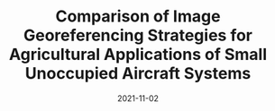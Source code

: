 ---
title: "Comparison of Image Georeferencing Strategies for Agricultural Applications of Small Unoccupied Aircraft Systems"
collection: publications
date: 2021-11-02
permalink: /publication/2021-Georeference-Comparison
venue: 'The Plant Phenome Journal <b>[Impact Factor 4.8]</b>'
# paperurl: 'https://emmanuelgonz.github.io/files/2021-Georeference-Comparison.pdf'
link: 'https://doi.org/10.1002/ppj2.20026'
citation: 'Pugh, N.A., Thorp, K.R., <b>Gonzalez, E.M.</b>, Elshikha, D.E.M., and Pauli, D. (2021). Comparison of image georeferencing strategies for agricultural applications of small unoccupied aircraft systems. The Plant Phenome Journal 4, e20026. doi: 10.1002/PPJ2.20026.'
---